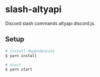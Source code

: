 # slash-altyapi
Discord slash commands altyapı discord.js.

## Setup

```bash
# install dependencies
$ yarn install

# start
$ yarn start
```
